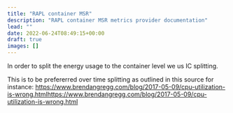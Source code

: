 ```yaml
---
title: "RAPL container MSR"
description: "RAPL container MSR metrics provider documentation"
lead: ""
date: 2022-06-24T08:49:15+00:00
draft: true
images: []
---
```


In order to split the energy usage to the container level we us IC splitting.

This is to be prefererred over time splitting as outlined in this source for instance:
https://www.brendangregg.com/blog/2017-05-09/cpu-utilization-is-wrong.htmlhttps://www.brendangregg.com/blog/2017-05-09/cpu-utilization-is-wrong.html